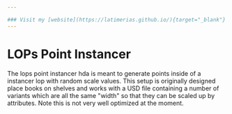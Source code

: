 ```yaml
---

### Visit my [website](https://latimerias.github.io/){target="_blank"}
---
```


# LOPs Point Instancer

The lops point instancer hda is meant to generate points inside of a instancer lop with random scale values. This setup is originally designed place books on shelves and works with a USD file containing a number of variants which are all the same "width" so that they can be scaled up by attributes. Note this is not very well optimized at the moment. 
